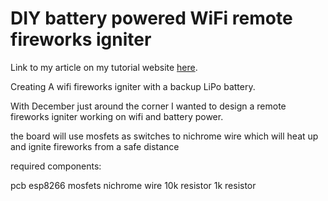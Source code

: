 # DIY battery powered WiFi remote fireworks igniter

Link to my article on my tutorial website [here](https://tutorials.techrad.co.za/2022/10/01/diy-battery-wifi-4ch-relay-pcb).

Creating A wifi fireworks igniter with a backup LiPo battery.

With December just around the corner I wanted to design a remote fireworks igniter working on wifi and battery power.

the board will use mosfets as switches to nichrome wire which will heat up and ignite fireworks from a safe distance

required components:

pcb
esp8266
mosfets
nichrome wire
10k resistor
1k resistor
